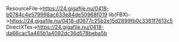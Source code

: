 ResourceFile->https://24.gigafile.nu/0418-b0784c4e579998ac633e84de50968f019
lib(FBX)->https://24.gigafile.nu/0418-d0677c25b2e15d2899fb0c3361f7613c5
DirectXTex->https://24.gigafile.nu/0418-da66cac5a465b1a4092dc36d578beba5b
